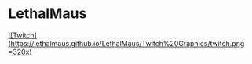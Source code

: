 # LethalMaus

[![Twitch](https://lethalmaus.github.io/LethalMaus/Twitch%20Graphics/twitch.png =320x)](https://www.twitch.tv/lethalmaus)
